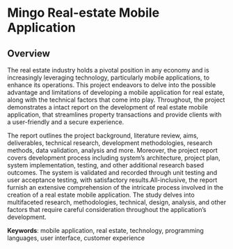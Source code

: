 # Mingo Real-estate Mobile Application

## Overview

<p>
  The  real  estate  industry  holds  a  pivotal  position  in  any  economy  and  is  increasingly  leveraging technology, particularly mobile applications, to enhance its operations. This project endeavors to delve  into  the  possible  advantage  and  limitations  of  developing  a  mobile  application  for  real estate, along with the technical factors that come into play. Throughout, the project demonstrates a  intact  report  on  the  development  of  real  estate  mobile  application,  that  streamlines  property transactions and provide clients with a user-friendly and a secure experience. 
  
The report outlines the  project  background,  literature  review,  aims,  deliverables,  technical  research,  development methodologies,  research  methods,  data  validation,  analysis  and  more.  Moreover,  the  project report   covers   development   process   including   system’s   architecture,   project   plan,   system implementation,  testing,  and  other  additional  research  based  outcomes. The  system  is  validated and recorded through unit testing and user acceptance testing, with satisfactory results.All-inclusive, the report furnish an extensive comprehension of the intricate process involved in the  creation  of  a  real  estate  mobile  application.  The  study  delves  into  multifaceted  research, methodologies,  technical,  design,  analysis,  and  other  factors  that  require  careful  consideration throughout the application’s development.

**Keywords**:  mobile  application,  real  estate,  technology,  programming  languages,  user  interface, customer experience
</p>


